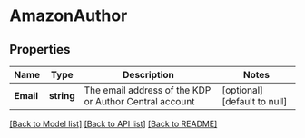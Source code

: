 # AmazonAuthor

## Properties
Name | Type | Description | Notes
------------ | ------------- | ------------- | -------------
**Email** | **string** | The email address of the KDP or Author Central account | [optional] [default to null]

[[Back to Model list]](../README.md#documentation-for-models) [[Back to API list]](../README.md#documentation-for-api-endpoints) [[Back to README]](../README.md)

